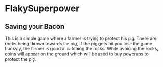 # FlakySuperpower

## Saving your Bacon
This is a simple game where a farmer is trying to protect his pig. There are rocks being thrown towards the pig, if the pig gets hit you lose the game. Luckyly, the farmer is good at catching the rocks. While avoiding the rocks, coins will appear on the ground which will be used to buy powerups to protect the pig. 
